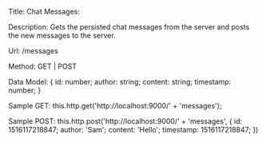 Title:
Chat Messages:

Description:
Gets the persisted chat messages from the server and posts the new messages to the server.

Url:
/messages

Method:
GET | POST

Data Model:
{
  id: number;
  author: string;
  content: string;
  timestamp: number;
}

Sample GET:
this.http.get('http://localhost:9000/' + 'messages');

Sample POST:
this.http.post('http://localhost:9000/' + 'messages', {
  id: 1516117218847;
  author: 'Sam';
  content: 'Hello';
  timestamp: 1516117218847;
})
